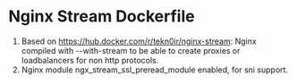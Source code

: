 # Nginx Stream Dockerfile

1. Based on <https://hub.docker.com/r/tekn0ir/nginx-stream>: Nginx compiled with --with-stream to be able to create proxies or loadbalancers for non http protocols.
2. Nginx module ngx_stream_ssl_preread_module enabled, for sni support.
